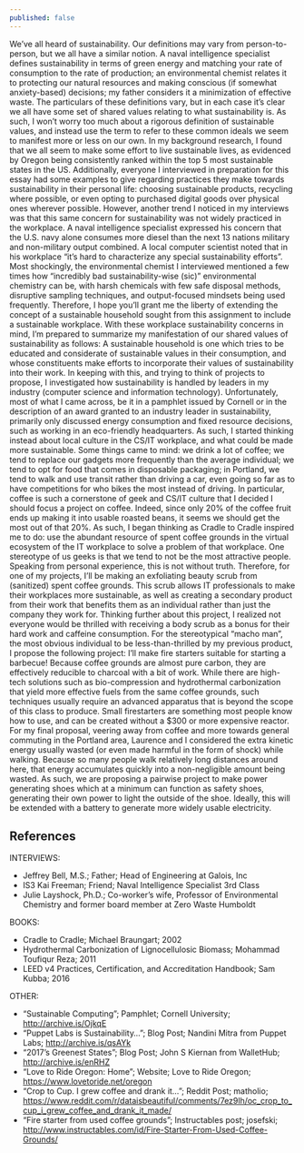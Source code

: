 ```yaml
---
published: false
---
```

We’ve all heard of sustainability. Our definitions may vary from person-to-person, but we all have a similar notion. A naval intelligence specialist defines sustainability in terms of green energy and matching your rate of consumption to the rate of production; an environmental chemist relates it to protecting our natural resources and making conscious (if somewhat anxiety-based) decisions; my father considers it a minimization of effective waste. The particulars of these definitions vary, but in each case it’s clear we all have some set of shared values relating to what sustainability is. As such, I won’t worry too much about a rigorous definition of sustainable values, and instead use the term to refer to these common ideals we seem to manifest more or less on our own.
In my background research, I found that we all seem to make some effort to live sustainable lives, as evidenced by Oregon being consistently ranked within the top 5 most sustainable states in the US. Additionally, everyone I interviewed in preparation for this essay had some examples to give regarding practices they make towards sustainability in their personal life: choosing sustainable products, recycling where possible, or even opting to purchased digital goods over physical ones wherever possible. However, another trend I noticed in my interviews was that this same concern for sustainability was not widely practiced in the workplace. A naval intelligence specialist expressed his concern that the U.S. navy alone consumes more diesel than the next 13 nations military and non-military output combined. A local computer scientist noted that in his workplace “it’s hard to characterize any special sustainability efforts”. Most shockingly, the environmental chemist I interviewed mentioned a few times how “incredibly bad sustainability-wise (sic)” environmental chemistry can be, with harsh chemicals with few safe disposal methods, disruptive sampling techniques, and output-focused mindsets being used frequently. Therefore, I hope you’ll grant me the liberty of extending the concept of a sustainable household sought from this assignment to include a sustainable workplace. 
With these workplace sustainability concerns in mind, I’m prepared to summarize my manifestation of our shared values of sustainability as follows: A sustainable household is one which tries to be educated and considerate of sustainable values in their consumption, and whose constituents make efforts to incorporate their values of sustainability into their work. In keeping with this, and trying to think of projects to propose, I investigated how sustainability is handled by leaders in my industry (computer science and information technology). Unfortunately, most of what I came across, be it in a pamphlet issued by Cornell or in the description of an award granted to an industry leader in sustainability, primarily only discussed energy consumption and fixed resource decisions, such as working in an eco-friendly headquarters. As such, I started thinking instead about local culture in the CS/IT workplace, and what could be made more sustainable. Some things came to mind: we drink a lot of coffee; we tend to replace our gadgets more frequently than the average individual; we tend to opt for food that comes in disposable packaging; in Portland, we tend to walk and use transit rather than driving a car, even going so far as to have competitions for who bikes the most instead of driving.
	In particular, coffee is such a cornerstone of geek and CS/IT culture that I decided I should focus a project on coffee. Indeed, since only 20% of the coffee fruit ends up making it into usable roasted beans, it seems we should get the most out of that 20%. As such, I began thinking as Cradle to Cradle inspired me to do: use the abundant resource of spent coffee grounds in the virtual ecosystem of the IT workplace to solve a problem of that workplace. One stereotype of us geeks is that we tend to not be the most attractive people. Speaking from personal experience, this is not without truth. Therefore, for one of my projects, I’ll be making an exfoliating beauty scrub from (sanitized) spent coffee grounds. This scrub allows IT professionals to make their workplaces more sustainable, as well as creating a secondary  product from their work that benefits them as an individual rather than just the company they work for.
	Thinking further about this project, I realized not everyone would be thrilled with receiving a body scrub as a bonus for their hard work and caffeine consumption. For the stereotypical “macho man”, the most obvious individual to be less-than-thrilled by my previous product, I propose the following project: I’ll make fire starters suitable for starting a barbecue! Because coffee grounds are almost pure carbon, they are effectively reducible to charcoal with a bit of work. While there are high-tech solutions such as bio-compression and hydrothermal carbonization that yield more effective fuels from the same coffee grounds, such techniques usually require an advanced apparatus that is beyond the scope of this class to produce. Small firestarters are something most people know how to use, and can be created without a $300 or more expensive reactor. 
	For my final proposal, veering away from coffee and more towards general commuting in the Portland area, Laurence and I considered the extra kinetic energy usually wasted (or even made harmful in the form of shock) while walking. Because so many people walk relatively long distances around here, that energy accumulates quickly into a non-negligible amount being wasted. As such, we are proposing a pairwise project to make power generating shoes which at a minimum can function as safety shoes, generating their own power to light the outside of the shoe. Ideally, this will be extended with a battery to generate more widely usable electricity.
	 
## References
INTERVIEWS:
 - Jeffrey Bell, M.S.; Father; Head of Engineering at Galois, Inc
 - IS3 Kai Freeman; Friend; Naval Intelligence Specialist 3rd Class
 - Julie Layshock, Ph.D.; Co-worker’s wife, Professor of Environmental Chemistry and former board member at Zero Waste Humboldt
 
BOOKS:
 - Cradle to Cradle; Michael Braungart; 2002
 - Hydrothermal Carbonization of Lignocellulosic Biomass; Mohammad Toufiqur Reza; 2011
 - LEED v4 Practices, Certification, and Accreditation Handbook; Sam Kubba; 2016
 
OTHER:
 - “Sustainable Computing”; Pamphlet; Cornell University; http://archive.is/OjkqE
 - “Puppet Labs is Sustainability…”; Blog Post; Nandini Mitra from Puppet Labs; http://archive.is/qsAYk
 - “2017’s Greenest States”; Blog Post; John S Kiernan from WalletHub; http://archive.is/enRHZ
 - “Love to Ride Oregon: Home”; Website; Love to Ride Oregon; https://www.lovetoride.net/oregon
 - “Crop to Cup. I grew coffee and drank it…”; Reddit Post; matholio; https://www.reddit.com/r/dataisbeautiful/comments/7ez9lh/oc_crop_to_cup_i_grew_coffee_and_drank_it_made/
 - “Fire starter from used coffee grounds”; Instructables post; josefski; http://www.instructables.com/id/Fire-Starter-From-Used-Coffee-Grounds/
